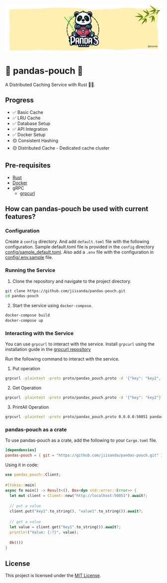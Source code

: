 ![banner](static/banner.png)

# 🐼 pandas-pouch 🐼

A Distributed Caching Service with Rust 🦀🦀.


## Progress

- ✅ Basic Cache
- ✅ LRU Cache
- ✅ Database Setup
- ✅ API Integration
- ✅ Docker Setup
- 🟡 Consistent Hashing
- 🟡 Distributed Cache - Dedicated cache cluster

## Pre-requisites

- [Rust](https://www.rust-lang.org/tools/install)
- [Docker](https://docs.docker.com/get-docker/)
- gRPC
  - [grpcurl](https://github.com/fullstorydev/grpcurl)

## How can pandas-pouch be used with current features?

### Configuration

Create a `config` directory. And add `default.toml` file with the following configuration.
Sample default.toml file is provided in the `config` directory [config/sample_default.toml](config/sample_default.toml). Also add a `.env` file with the 
configuration in [config/.env.sample](config/.env.sample) file.

### Running the Service

1. Clone the repository and navigate to the project directory.

```bash
git clone https://github.com/jiisanda/pandas-pouch.git
cd pandas-pouch
```

2. Start the service using `docker-compose`.

```bash
docker-compose build
docker-compose up
```

### Interacting with the Service

You can use `grpcurl` to interact with the service. Install `grpcurl` using the installation guide in the [grpcurl repository](https://github.com/fullstorydev/grpcurl)

Run the following command to interact with the service.

1. Put operation
```bash
grpcurl -plaintext -proto proto/pandas_pouch.proto -d '{"key": "key2", "value": "value2"}' 0.0.0.0:50051 pandas_pouch.PandasPouchCacheService/Put
```

2. Get Operation
```bash
grpcurl -plaintext -proto proto/pandas_pouch.proto -d '{"key": "key2"}' 0.0.0.0:50051 pandas_pouch.PandasPouchCacheService/Get
```

3. PrintAll Operation
```bash
grpcurl -plaintext -proto proto/pandas_pouch.proto 0.0.0.0:50051 pandas_pouch.PandasPouchCacheService/PrintAll
```

### pandas-pouch as a crate

To use pandas-pouch as a crate, add the following to your `Cargo.toml` file.

```toml
[dependencies]
pandas-pouch = { git = "https://github.com/jiisanda/pandas-pouch.git" }
```

Using it in code:
```rust
use pandas_pouch::Client;

#[tokio::main]
async fn main() -> Result<(), Box<dyn std::error::Error>> {
  let mut client = Client::new("http://localhost:50051").await?;
  
  // put a value
  client.put("key1".to_string(), "value1".to_string()).await?;
  
  // get a value
  let value = client.get("key1".to_string()).await?;
  println!("Value: {:?}", value);
  
  Ok(())
}
```

## License

This project is licensed under the [MIT License](LICENSE).
